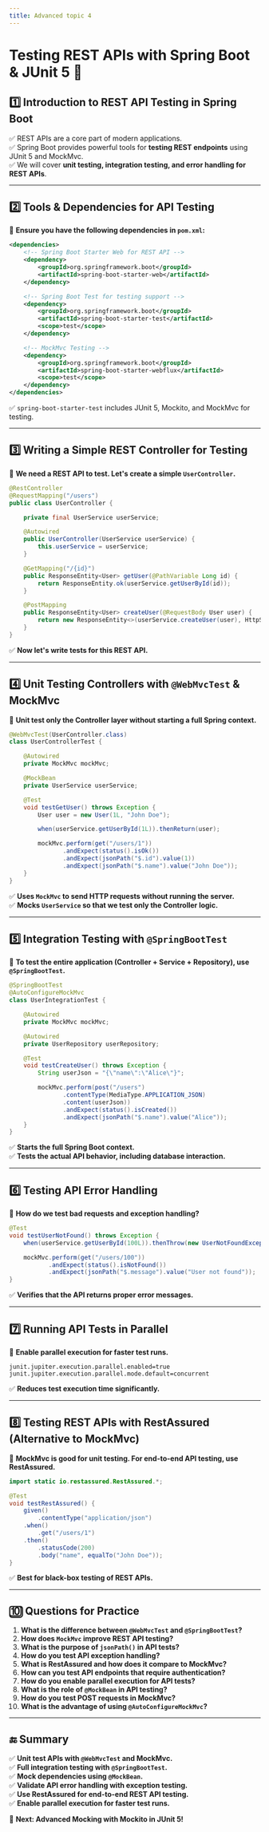 ```yaml
---
title: Advanced topic 4
---
```


# **Testing REST APIs with Spring Boot & JUnit 5** 🚀

## **1️⃣ Introduction to REST API Testing in Spring Boot**

✅ REST APIs are a core part of modern applications.  
✅ Spring Boot provides powerful tools for **testing REST endpoints** using
JUnit 5 and MockMvc.  
✅ We will cover **unit testing, integration testing, and error handling for
REST APIs**.

---

## **2️⃣ Tools & Dependencies for API Testing**

📌 **Ensure you have the following dependencies in `pom.xml`:**

```xml
<dependencies>
    <!-- Spring Boot Starter Web for REST API -->
    <dependency>
        <groupId>org.springframework.boot</groupId>
        <artifactId>spring-boot-starter-web</artifactId>
    </dependency>

    <!-- Spring Boot Test for testing support -->
    <dependency>
        <groupId>org.springframework.boot</groupId>
        <artifactId>spring-boot-starter-test</artifactId>
        <scope>test</scope>
    </dependency>

    <!-- MockMvc Testing -->
    <dependency>
        <groupId>org.springframework.boot</groupId>
        <artifactId>spring-boot-starter-webflux</artifactId>
        <scope>test</scope>
    </dependency>
</dependencies>
```

✅ `spring-boot-starter-test` includes JUnit 5, Mockito, and MockMvc for
testing.

---

## **3️⃣ Writing a Simple REST Controller for Testing**

📌 **We need a REST API to test. Let's create a simple `UserController`.**

```java
@RestController
@RequestMapping("/users")
public class UserController {

    private final UserService userService;

    @Autowired
    public UserController(UserService userService) {
        this.userService = userService;
    }

    @GetMapping("/{id}")
    public ResponseEntity<User> getUser(@PathVariable Long id) {
        return ResponseEntity.ok(userService.getUserById(id));
    }

    @PostMapping
    public ResponseEntity<User> createUser(@RequestBody User user) {
        return new ResponseEntity<>(userService.createUser(user), HttpStatus.CREATED);
    }
}
```

✅ **Now let's write tests for this REST API.**

---

## **4️⃣ Unit Testing Controllers with `@WebMvcTest` & MockMvc**

📌 **Unit test only the Controller layer without starting a full Spring
context.**

```java
@WebMvcTest(UserController.class)
class UserControllerTest {

    @Autowired
    private MockMvc mockMvc;

    @MockBean
    private UserService userService;

    @Test
    void testGetUser() throws Exception {
        User user = new User(1L, "John Doe");

        when(userService.getUserById(1L)).thenReturn(user);

        mockMvc.perform(get("/users/1"))
               .andExpect(status().isOk())
               .andExpect(jsonPath("$.id").value(1))
               .andExpect(jsonPath("$.name").value("John Doe"));
    }
}
```

✅ **Uses `MockMvc` to send HTTP requests without running the server.**  
✅ **Mocks `UserService` so that we test only the Controller logic.**

---

## **5️⃣ Integration Testing with `@SpringBootTest`**

📌 **To test the entire application (Controller + Service + Repository), use
`@SpringBootTest`.**

```java
@SpringBootTest
@AutoConfigureMockMvc
class UserIntegrationTest {

    @Autowired
    private MockMvc mockMvc;

    @Autowired
    private UserRepository userRepository;

    @Test
    void testCreateUser() throws Exception {
        String userJson = "{\"name\":\"Alice\"}";

        mockMvc.perform(post("/users")
               .contentType(MediaType.APPLICATION_JSON)
               .content(userJson))
               .andExpect(status().isCreated())
               .andExpect(jsonPath("$.name").value("Alice"));
    }
}
```

✅ **Starts the full Spring Boot context.**  
✅ **Tests the actual API behavior, including database interaction.**

---

## **6️⃣ Testing API Error Handling**

📌 **How do we test bad requests and exception handling?**

```java
@Test
void testUserNotFound() throws Exception {
    when(userService.getUserById(100L)).thenThrow(new UserNotFoundException("User not found"));

    mockMvc.perform(get("/users/100"))
           .andExpect(status().isNotFound())
           .andExpect(jsonPath("$.message").value("User not found"));
}
```

✅ **Verifies that the API returns proper error messages.**

---

## **7️⃣ Running API Tests in Parallel**

📌 **Enable parallel execution for faster test runs.**

```
junit.jupiter.execution.parallel.enabled=true
junit.jupiter.execution.parallel.mode.default=concurrent
```

✅ **Reduces test execution time significantly.**

---

## **8️⃣ Testing REST APIs with RestAssured (Alternative to MockMvc)**

📌 **MockMvc is good for unit testing. For end-to-end API testing, use
RestAssured.**

```java
import static io.restassured.RestAssured.*;

@Test
void testRestAssured() {
    given()
        .contentType("application/json")
    .when()
        .get("/users/1")
    .then()
        .statusCode(200)
        .body("name", equalTo("John Doe"));
}
```

✅ **Best for black-box testing of REST APIs.**

---

## **🔟 Questions for Practice**

1. **What is the difference between `@WebMvcTest` and `@SpringBootTest`?**
2. **How does `MockMvc` improve REST API testing?**
3. **What is the purpose of `jsonPath()` in API tests?**
4. **How do you test API exception handling?**
5. **What is RestAssured and how does it compare to MockMvc?**
6. **How can you test API endpoints that require authentication?**
7. **How do you enable parallel execution for API tests?**
8. **What is the role of `@MockBean` in API testing?**
9. **How do you test POST requests in MockMvc?**
10. **What is the advantage of using `@AutoConfigureMockMvc`?**

---

## **🔚 Summary**

✅ **Unit test APIs with `@WebMvcTest` and MockMvc.**  
✅ **Full integration testing with `@SpringBootTest`.**  
✅ **Mock dependencies using `@MockBean`.**  
✅ **Validate API error handling with exception testing.**  
✅ **Use RestAssured for end-to-end REST API testing.**  
✅ **Enable parallel execution for faster test runs.**

🚀 **Next: Advanced Mocking with Mockito in JUnit 5!**
